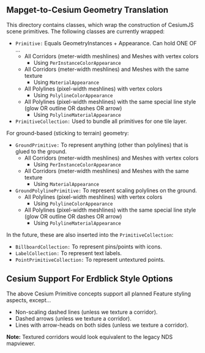 ## Mapget-to-Cesium Geometry Translation

This directory contains classes, which wrap the construction of CesiumJS
scene primitives. The following classes are currently wrapped:

* `Primitive:` Equals GeometryInstances + Appearance. Can hold ONE OF ...
   * All Corridors (meter-width meshlines) and Meshes with vertex colors
     * Using `PerInstanceColorAppearance`
   * All Corridors (meter-width meshlines) and Meshes with the same texture
     * Using `MaterialAppearance`
   * All Polylines (pixel-width meshlines) with vertex colors
     * Using `PolylineColorAppearance`
   * All Polylines (pixel-width meshlines) with the same special line style (glow OR outline OR dashes OR arrow)
     * Using `PolylineMaterialAppearance`
* `PrimitiveCollection:` Used to bundle all primitives for one tile layer.

For ground-based (sticking to terrain) geometry:

* `GroundPrimitive:` To represent anything (other than polylines) that is glued to the ground.
  * All Corridors (meter-width meshlines) and Meshes with vertex colors
    * Using `PerInstanceColorAppearance`
  * All Corridors (meter-width meshlines) and Meshes with the same texture
    * Using `MaterialAppearance`
* `GroundPolylinePrimitive:` To represent scaling polylines on the ground.
  * All Polylines (pixel-width meshlines) with vertex colors
    * Using `PolylineColorAppearance`
  * All Polylines (pixel-width meshlines) with the same special line style (glow OR outline OR dashes OR arrow)
    * Using `PolylineMaterialAppearance`

In the future, these are also inserted into the `PrimitiveCollection`:

* `BillboardCollection:` To represent pins/points with icons.
* `LabelCollection:` To represent text labels.
* `PointPrimitiveCollection:` To represent untextured points.

## Cesium Support For Erdblick Style Options

The above Cesium Primitive concepts support all planned Feature styling aspects, except...

* Non-scaling dashed lines (unless we texture a corridor).
* Dashed arrows (unless we texture a corridor).
* Lines with arrow-heads on both sides (unless we texture a corridor).

**Note:** Textured corridors would look equivalent to the legacy NDS mapviewer.
